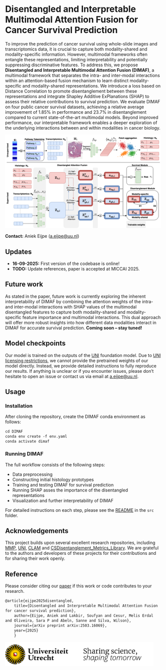 # Disentangled and Interpretable Multimodal Attention Fusion for Cancer Survival Prediction

To improve the prediction of cancer survival using whole-slide images and transcriptomics data, it is crucial to capture both modality-shared and modality-specific information. However, multimodal frameworks often entangle these representations, limiting interpretability and potentially suppressing discriminative features.  To address this, we propose **Disentangled and Interpretable Multimodal Attention Fusion (DIMAF)**, a multimodal framework that separates the intra- and inter-modal interactions within an attention-based fusion mechanism to learn distinct modality-specific and modality-shared representations. We introduce a loss based on Distance Correlation to promote disentanglement between these representations and integrate Shapley Additive ExPlanations (SHAP) to assess their relative contributions to survival prediction. We evaluate DIMAF on four public cancer survival datasets, achieving a relative average improvement of 1.85% in performance and 23.7% in disentanglement compared to current state-of-the-art multimodal models. Beyond improved performance, our interpretable framework enables a deeper exploration of the underlying interactions between and within modalities in cancer biology. 

![Overview of DIMAF](docs/dimaf.png)

**Contact:** Aniek Eijpe (a.eijpe@uu.nl)

## Updates
- **16-09-2025:** First version of the codebase is online!
- **TODO:** Update references, paper is accepted at MICCAI 2025.

## Future work
As stated in the paper, future work is currently exploring the inherent interpretability of DIMAF by combining the attention weights of the intra- and inter-modal interactions with SHAP values of the multimodal disentangled features to capture both modality-shared and modality-specific feature importance and multimodal interactions. This dual approach will offer more robust insights into how different data modalities interact in DIMAF for accurate survival prediction. 
**Coming soon – stay tuned!**

## Model checkpoints
Our model is trained on the outputs of the [UNI](https://github.com/mahmoodlab/UNI) foundation model. Due to [UNI licensing restrictions](https://huggingface.co/MahmoodLab/UNI), we cannot provide the pretrained weights of our model directly.
Instead, we provide detailed instructions to fully reproduce our results. If anything is unclear or if you encounter issues, please don’t hesitate to open an issue or contact us via email at a.eijpe@uu.nl.

## Usage
### Installation
After cloning the repository, create the DIMAF conda environment as follows:
```
cd DIMAF
conda env create -f env.yaml
conda activate dimaf
```

### Running DIMAF
The full workflow consists of the following steps:
- Data preprocessing
- Constructing initial histology prototypes
- Training and testing DIMAF for survival prediction
- Running SHAP asses the importance of the disentangled representations
- Visualization and further interpretability of DIMAF

For detailed instructions on each step, please see the [README](src/README.md) in the `src` folder.


## Acknowledgements
This project builds upon several excellent research repositories, including [MMP](https://github.com/mahmoodlab/MMP), [UNI](https://github.com/mahmoodlab/UNI), [CLAM](https://github.com/mahmoodlab/CLAM) and [CSDisentanglement_Metrics_Library](https://github.com/vios-s/CSDisentanglement_Metrics_Library).
We are grateful to the authors and developers of these projects for their contributions and for sharing their work openly.

## Reference
Please consider citing our [paper](https://arxiv.org/abs/2503.16069) if this work or code contributes to your research.
```
@article{eijpe2025disentangled,
    title={Disentangled and Interpretable Multimodal Attention Fusion for cancer survival prediction},
    author={Eijpe, Aniek and Lakbir, Soufyan and Cesur, Melis Erdal and Oliveira, Sara P and Abeln, Sanne and Silva, Wilson},
    journal={arXiv preprint arXiv:2503.16069},
    year={2025}
    }
```



![](docs/uu_logo.png)